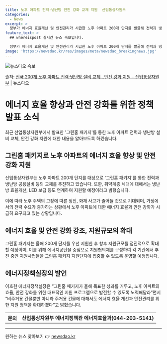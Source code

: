 ```yaml
---
title: 노후 아파트 전력·냉난방 안전 강화 교체 지원  산업통상자원부
categories:
  - News
excerpt: >
  정부가 에너지 효율개선 및 안전관리가 시급한 노후 아파트 200개 단지를 발굴해 전력과 냉난방 공용설비 등 …
feature_text: >
  ## whereispost 실시간 뉴스 속보입니다.

  정부가 에너지 효율개선 및 안전관리가 시급한 노후 아파트 200개 단지를 발굴해 전력과 냉난방 공용설비 등 …
image: 'https://newsdao.kr/res/images/meta/newsdao_breakingnews.jpg'
---
```


![뉴스다오 속보](https://newsdao.kr/res/images/meta/newsdao_breakingnews.jpg)

<p>출처: <a href="https://newsdao.kr/3753" rel="dofollow">전국 200개 노후 아파트 전력·냉난방 설비 교체…안전 강화 지원 - 산업통상자원부</a> | 뉴스다오</p>

<h1>에너지 효율 향상과 안전 강화를 위한 정책 발표 소식</h1>
<p data-ke-size="size16">최근 산업통상자원부에서 발표한 '그린홈 패키지'를 통한 노후 아파트 전력과 냉난방 설비 교체, 안전 강화 지원에 대한 내용을 알아보도록 하겠습니다.</p>

<h2 data-ke-size="size26">그린홈 패키지로 노후 아파트의 에너지 효율 향상 및 안전 강화 지원</h2>
<p data-ke-size="size16">산업통상자원부는 노후 아파트 200개 단지를 대상으로 '그린홈 패키지'를 통한 전력과 냉난방 공용설비 등의 교체를 추진하고 있습니다. 또한, 취약계층 세대에 대해서는 냉난방 효율개선, LED 보급 등도 연계하여 지원할 예정이라고 밝혔습니다.</p>
<p data-ke-size="size16">이에 따라 노후 주택의 고장에 따른 정전, 화재 사고가 줄어들 것으로 기대되며, 가정에서의 전력 수요가 증가하는 상황에서 노후 아파트에 대한 에너지 효율과 안전 강화가 시급히 요구되고 있는 상황입니다.</p>

<h2 data-ke-size="size26">에너지 효율 및 안전 강화 강조, 지원규모의 확대</h2>
<p data-ke-size="size16">그린홈 패키지는 올해 200개 단지를 우선 지원한 후 향후 지원규모를 점진적으로 확대할 예정이며, 이를 위해 에너지공단을 중심으로 지원협의체를 구성하여 각 기관에서 추진 중인 지원사업들을 그린홈 패키지 지원단지에 집중할 수 있도록 운영할 예정입니다.</p>

<h2 data-ke-size="size26">에너지정책실장의 발언</h2>
<p data-ke-size="size16">이호현 에너지정책실장은 “그린홈 패키지가 올해 목표한 성과를 거두고, 노후 아파트의 효율, 안전 강화를 위한 대표적인 지원 프로그램으로 발전할 수 있도록 노력해달라”면서 “비주거용 건물뿐만 아니라 주거용 건물에 대해서도 에너지 효율 개선과 안전관리를 위한 지원 정책을 확대하겠다”고 밝혔습니다.</p>

<table>
  <tr>
    <th>문의</th>
    <td style="text-align: center; height: 17px;"><b>산업통상자원부 에너지정책관 에너지효율과(044-203-5141)</b></td>
  </tr>
</table>

<hr> 

원하는 뉴스 찾아보기 👉 <a href="https://newsdao.kr" rel="dofollow">newsdao.kr</a>


